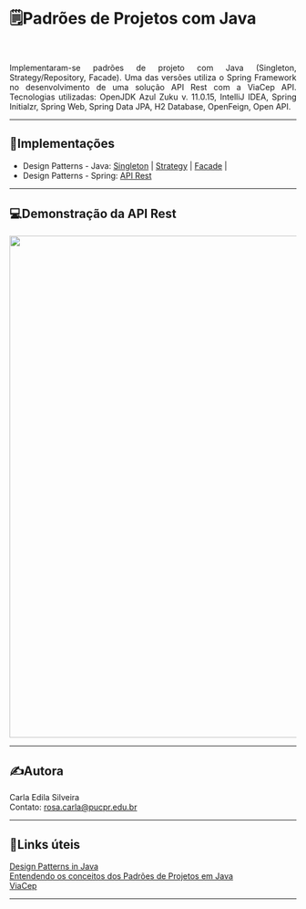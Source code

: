# 🗒️Padrões de Projetos com Java  
</br>
<p align="justify">
Implementaram-se padrões de projeto com Java (Singleton, Strategy/Repository, Facade). Uma das versões utiliza
o Spring Framework no desenvolvimento de uma solução API Rest com a ViaCep API. Tecnologias utilizadas: OpenJDK
Azul Zuku v. 11.0.15, IntelliJ IDEA, Spring Initialzr, Spring Web, Spring Data JPA, H2 Database, OpenFeign, Open API. 
</p>

---  

## 🔡Implementações  

* Design Patterns - Java: [Singleton](https://github.com/rosacarla/Padroes-de-projeto-com-Java/tree/main/lab-design-patterns-java/src/dio/com/design/patterns/java/singleton) | [Strategy](https://github.com/rosacarla/Padroes-de-projeto-com-Java/tree/main/lab-design-patterns-java/src/dio/com/design/patterns/java/strategy) | [Facade](https://github.com/rosacarla/Padroes-de-projeto-com-Java/tree/main/lab-design-patterns-java/src/dio/com/design/patterns/java/facade) | 
* Design Patterns - Spring: [API Rest](https://github.com/rosacarla/Padroes-de-projeto-com-Java/tree/main/lab-design-patterns-spring)  

---   

## 💻Demonstração da API Rest

<p align="center">
	<img src="https://github.com/rosacarla/Padroes-de-projeto-com-Java/blob/main/Projeto-Spring-APIRest.gif" width="880">
</p>  

---  

## ✍️Autora  
  
Carla Edila Silveira  
Contato: rosa.carla@pucpr.edu.br  

---  

## 🔗Links úteis  

[Design Patterns in Java](https://www.javatpoint.com/design-patterns-in-java)  
[Entendendo os conceitos dos Padrões de Projetos em Java](https://www.devmedia.com.br/entendendo-os-conceitos-dos-padroes-de-projetos-em-java/29083)  
[ViaCep](https://viacep.com.br/)  

---  
